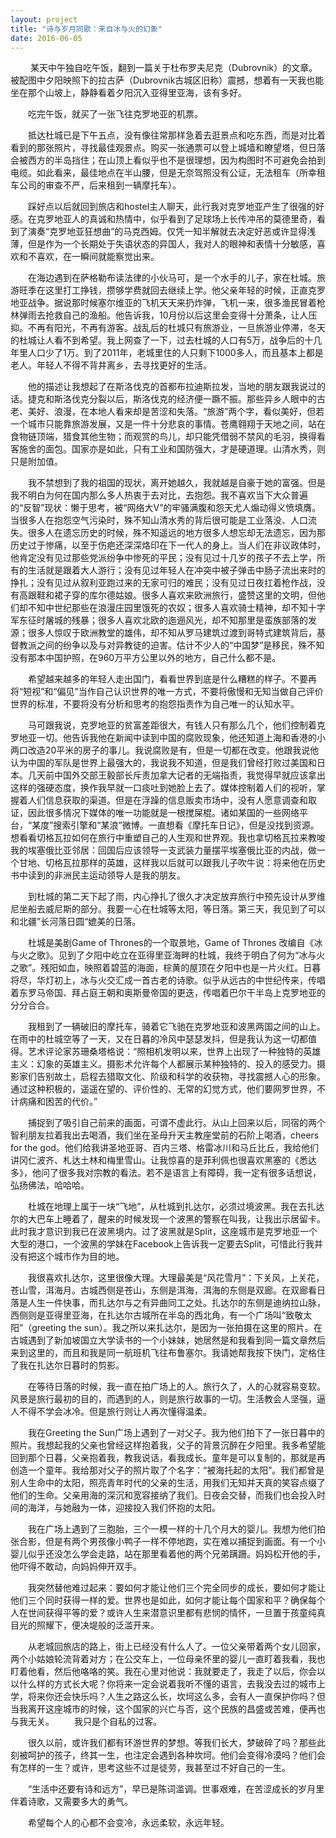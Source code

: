 ```yaml
---
layout: project
title: "诗与岁月同歌：来自冰与火的幻象"
date: 2016-06-05
---
```


&emsp; &emsp;某天中午独自吃午饭，翻到一篇关于杜布罗夫尼克（Dubrovnik）的文章。被配图中夕阳映照下的拉古萨（Dubrovnik古城区旧称）震撼，想着有一天我也能坐在那个山坡上，静静看着夕阳沉入亚得里亚海，该有多好。

&emsp;&emsp;吃完午饭，就买了一张飞往克罗地亚的机票。

&emsp;&emsp;抵达杜城已是下午五点，没有像往常那样急着去逛景点和吃东西，而是对比着看到的那张照片，寻找最佳观景点。购买一张通票可以登上城墙和瞭望塔，但日落会被西方的半岛挡住；在山顶上看似乎也不是很理想，因为构图时不可避免会拍到电缆。如此看来，最佳地点在半山腰，但是无奈驾照没有公证，无法租车（所幸租车公司的审查不严，后来租到一辆摩托车）。

&emsp;&emsp;踩好点以后就回到旅店和hostel主人聊天，此行我对克罗地亚产生了很强的好感。在克罗地亚人的真诚和热情中，似乎看到了足球场上长传冲吊的莫德里奇，看到了演奏“克罗地亚狂想曲”的马克西姆。仅凭一知半解就去决定好恶或许显得浅薄，但是作为一个长期处于失语状态的异国人，我对人的眼神和表情十分敏感，喜欢和不喜欢，在一瞬间就能察觉出来。

&emsp;&emsp;在海边遇到在萨格勒布读法律的小伙马可，是一个水手的儿子，家在杜城。旅游旺季在这里打工挣钱，攒够学费就回去继续上学。他父亲年轻的时候，正直克罗地亚战争。据说那时候塞尔维亚的飞机天天来扔炸弹，飞机一来，很多渔民冒着枪林弹雨去抢救自己的渔船。他告诉我，10月份以后这里会变得十分萧条，让人压抑。不再有阳光，不再有游客。战乱后的杜城只有旅游业，一旦旅游业停滞，冬天的杜城让人看不到希望。我上网查了一下，过去杜城的人口有5万，战争后的十几年里人口少了1万。到了2011年，老城里住的人只剩下1000多人，而且基本上都是老人。年轻人不得不背井离乡，去寻找更好的生活。

&emsp;&emsp;他的描述让我想起了在斯洛伐克的首都布拉迪斯拉发，当地的朋友跟我说过的话。捷克和斯洛伐克分裂以后，斯洛伐克的经济便一蹶不振。那些异乡人眼中的古老、美好、浪漫，在本地人看来却是苦涩和失落。“旅游”两个字，看似美好，但若一个城市只能靠旅游发展，又是一件十分悲哀的事情。苍鹰翱翔于天地之间，站在食物链顶端，猎食其他生物；而观赏的鸟儿，却只能凭借弱不禁风的毛羽，换得看客施舍的面包。国家亦是如此，只有工业和国防强大，才是硬道理。山清水秀，则只是附加值。

&emsp;&emsp;我不禁想到了我的祖国的现状，离开她越久，我就越是自豪于她的富强。但是我不明白为何在国内那么多人热衷于去对比，去抱怨。我不喜欢当下大众普遍的“反智”现状：懒于思考，被“网络大V”的牢骚满腹和怨天尤人煽动得义愤填膺。当很多人在抱怨空气污染时，殊不知山清水秀的背后很可能是工业落没、人口流失。很多人在遗忘历史的时候，殊不知遥远的地方很多人想忘却无法遗忘，因为那历史过于惨痛，以至于伤疤还深深烙印在下一代人的身上。当人们在非议政体时，他肯定没有见过那些党派纷争中惨死的平民；没有见过十几岁的孩子不去上学，所有的生活就是跟着大人游行；没有见过年轻人在冲突中被子弹击中肠子流出来时的挣扎；没有见过从叙利亚跑过来的无家可归的难民；没有见过日夜扛着枪作战，没有高跟鞋和裙子穿的库尔德姑娘。很多人喜欢来欧洲旅行，盛赞这里的文明，但他们却不知中世纪那些在浪漫庄园里饿死的农奴；很多人喜欢骑士精神，却不知十字军东征时屠城的残暴；很多人喜欢北欧的迤逦风光，却不知那里是蛮族部落的发源；很多人惊叹于欧洲教堂的雄伟，却不知从罗马建筑过渡到哥特式建筑背后，基督教派之间的纷争以及与对异教徒的迫害。估计不少人的“中国梦”是移民，殊不知没有那本中国护照，在960万平方公里以外的地方，自己什么都不是。

&emsp;&emsp;希望越来越多的年轻人走出国门，看看世界到底是什么糟糕的样子。不要再将“短视”和“偏见”当作自己认识世界的唯一方式，不要将傲慢和无知当做自己评价世界的标准，不要将没有分析和思考的抱怨指责作为自己唯一的认知水平。

&emsp;&emsp;马可跟我说，克罗地亚的贫富差距很大，有钱人只有那么几个，他们控制着克罗地亚一切。他告诉我他在新闻中读到中国的腐败现象，他还知道上海和香港的小两口改造20平米的房子的事儿。我说腐败是有，但是一切都在改变。他跟我说他认为中国的军队是世界上最强大的，我说我不知道，但是我们曾经打败过美国和日本。几天前中国外交部王毅部长斥责加拿大记者的无端指责，我觉得早就应该拿出这样的强硬态度，换作我早就一口痰吐到她脸上去了。媒体控制着人们的视听，掌握着人们信息获取的渠道。但是在浮躁的信息贩卖市场中，没有人愿意调查和取证，因此很多情况下媒体的唯一功能就是一根搅屎棍。诸如某国的一些网络平台，“某度”搜索引擎和“某浪”微博。一直想看《摩托车日记》，但是没找到资源。想看看切格瓦拉如何在旅行中重塑自己的人生观和世界观。我也拿切格瓦拉来教唆我的埃塞俄比亚邻居：回国后应该领导一支武装力量摆平埃塞俄比亚的内战，做一个甘地、切格瓦拉那样的英雄，这样我以后就可以跟我儿子吹牛说：将来他在历史书中读到的非洲民主运动领导人是我的朋友。

&emsp;&emsp;到杜城的第二天下起了雨，内心挣扎了很久才决定放弃旅行中预先设计从罗维尼坐船去威尼斯的部分。我要一心在杜城等太阳，等日落。第三天，我见到了可以和北疆”长河落日圆“媲美的日落。

&emsp;&emsp;杜城是美剧Game of Thrones的一个取景地，Game of Thrones 改编自《冰与火之歌》。见到了夕阳中屹立在亚得里亚海畔的杜城，我终于明白了何为“冰与火之歌”。残阳如血，映照着碧蓝的海面，棕黄的屋顶在夕阳中也是一片火红。日暮将尽，华灯初上，冰与火交汇成一首古老的诗歌。似乎从远古的中世纪传来，传唱着东罗马帝国、拜占庭王朝和奥斯曼帝国的更迭，传唱着巴尔干半岛上克罗地亚的分分合合。

&emsp;&emsp;我租到了一辆破旧的摩托车，骑着它飞驰在克罗地亚和波黑两国之间的山上。在雨中的杜城空等了一天，又在日暮的冷风中瑟瑟发抖，但是我认为这一切都值得。艺术评论家苏珊桑塔格说：“照相机发明以来，世界上出现了一种独特的英雄主义：幻象的英雄主义。摄影术允许每个人都展示某种独特的、投入的感受力。摄影家们告别故土，启程去猎取文化、阶级和科学的收获物，寻找震撼人心的形象。通过这种积极的，遥遥在望的、评价性的、无常的幻觉方式，他们要网罗世界，不计病痛和困苦的代价。”

&emsp;&emsp;捕捉到了吸引自己前来的画面，可谓不虚此行。从山上回来以后，同宿的两个智利朋友拉着我出去喝酒，我们坐在圣母升天主教座堂前的石阶上喝酒，cheers for the god。他们给我讲圣地亚哥、百内三塔、格雷冰川和马丘比丘，我给他们讲冈仁波齐、札达土林和梅里雪山。让我惊喜的是菲利佩也很喜欢黑塞的《悉达多》，他问了很多我对宗教的看法。若不是语言上有障碍，我一定有很多话想说，弘扬佛法，哈哈哈。
 
&emsp;&emsp;杜城在地理上属于一块“飞地”，从杜城到扎达尔，必须过境波黑。我在去扎达尔的大巴车上睡着了，醒来的时候发现一个波黑的警察在叫我，让我出示居留卡。此时我才意识到我已在波黑境内。过了波黑就是Split，这座城市是克罗地亚一个大型的港口，一个波黑的学妹在Facebook上告诉我一定要去Split，可惜此行我并没有把这个城市作为目的地。

&emsp;&emsp;我很喜欢扎达尔，这里很像大理。大理最美是“风花雪月”：下关风，上关花，苍山雪，洱海月。古城西侧是苍山，东侧是洱海，洱海的东侧是双廊。在双廊看日落是人生一件快事，而扎达尔与之有异曲同工之处。扎达尔的东侧是迪纳拉山脉，西侧则是亚得里亚海，在扎达尔古城所在半岛的西北角，有一个广场叫“致敬太阳”（greeting the sun）。我之所以来扎达尔，是因为一张拍摄在这里的照片。在古城遇到了新加坡国立大学读书的一个小妹妹，她居然是和我看到同一篇文章然后来到这里的，而且和我是同一航班机飞往布鲁塞尔。我请她帮我按下快门，定格住了我在扎达尔日暮时的剪影。

&emsp;&emsp;在等待日落的时候，我一直在拍广场上的人。旅行久了，人的心就容易变软。风景是旅行最初的目的，而遇到的人，则是旅行故事的一切。生活教会人坚强，逼人不得不学会冰冷。但是旅行则让人再次懂得温柔。

&emsp;&emsp;我在Greeting the Sun广场上遇到了一对父子。我为他们拍下了一张日暮中的照片。我想起我的父亲也曾经这样抱着我，父子的背景沉醉在夕阳里。我多希望能回到那个日暮，父亲抱着我，教我说话，看我成长。童年是可以复制的，那就是再创造一个童年。我给那对父子的照片取了个名字：“被海托起的太阳”。我们都曾是别人生命中的太阳，照亮青年时代的父亲的生活，用我们无知并天真的笑容点缀了他们的生命。父亲用海的深沉和宽容接纳了我们。日夜会交替，而我们也会投入时间的海洋，与她融为一体，迎接投入我们怀抱的太阳。

&emsp;&emsp;我在广场上遇到了三胞胎，三个一模一样的十几个月大的婴儿。我想为他们拍张合影，但是有两个男孩像小鸭子一样不停地跑，实在难以捕捉到画面。有一个小婴儿似乎还没怎么学会走路，站在那里看着他的两个兄弟蹒跚。妈妈松开他的手，他吓得不敢动，向妈妈伸开双手。

&emsp;&emsp;我突然替他难过起来：要如何才能让他们三个完全同步的成长，要如何才能让他们三个同时获得一样的爱。世界也是如此，如何才能让每个国家和平？确保每个人在世间获得平等的爱？或许人生来潜意识里都有悲悯的情怀，一旦置于孩童纯真目光的照耀下，便决堤般的泛滥开来。

&emsp;&emsp;从老城回旅店的路上，街上已经没有什么人了。一位父亲带着两个女儿回家，两个小姑娘轮流背着对方；在公交车上，一位母亲怀里的婴儿一直盯着我看，我也盯着他看，然后他咯咯的笑。我在心里对他说：我就要走了，我走了以后，你会以以什么样的方式长大呢？你将来一定会说着我听不懂的语言，去我没去过的城市上学，将来你还会快乐吗？人生之路这么长，坎坷这么多，会有人一直保护你吗？但当我离开这座城市的时候，这个国家的兴亡与否，这个民族的昌盛或苦难，便再也与我无关。
&emsp;&emsp;我只是个自私的过客。

&emsp;&emsp;很久以前，或许我们都有环游世界的梦想。等我们长大，梦破碎了吗？那些此刻被呵护的孩子，终其一生，也注定会遇到各种坎坷。他们会变得冷漠吗？他们会有怎样的一生？或许，思考这些不过是徒劳，我甚至过不好自己的一生。

&emsp;&emsp;“生活中还要有诗和远方”，早已是陈词滥调。世事艰难，在苦涩成长的岁月里伴着诗歌，又需要多大的勇气。

&emsp;&emsp;希望每个人的心都不会变冷，永远柔软，永远年轻。
